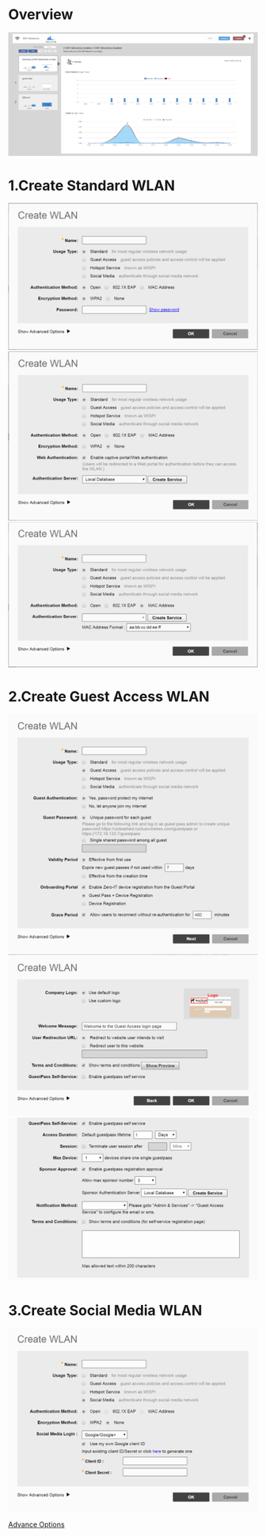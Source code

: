 Overview
======
![image](https://github.com/greatsharp/Unleashed/blob/master/web/wlan/2017-05-27_154847.png)

1.Create Standard WLAN
======
![image](https://github.com/greatsharp/Unleashed/blob/master/web/wlan/open_wpa2.png)
![image](https://github.com/greatsharp/Unleashed/blob/master/web/wlan/open_webauth.png)
![image](https://github.com/greatsharp/Unleashed/blob/master/web/wlan/mac_auth.png)

2.Create Guest Access WLAN
======
![image](https://github.com/greatsharp/Unleashed/blob/master/web/wlan/guestaccess_wlan_1.png)
![image](https://github.com/greatsharp/Unleashed/blob/master/web/wlan/guestaccess_wlan_2.png)
![image](https://github.com/greatsharp/Unleashed/blob/master/web/wlan/guestaccess_wlan_selfservice.png)

3.Create Social Media WLAN
======
![image](https://github.com/greatsharp/Unleashed/blob/master/web/wlan/SocialMedia_wlan.png)

[Advance Options](https://github.com/greatsharp/Unleashed/tree/master/web/wlan/advance_options)
